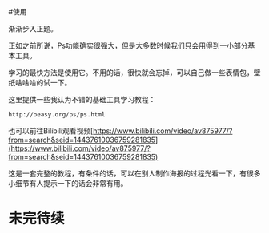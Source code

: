 #使用

渐渐步入正题。

正如之前所说，Ps功能确实很强大，但是大多数时候我们只会用得到一小部分基本工具。	

学习的最快方法是使用它。不用的话，很快就会忘掉，可以自己做一些表情包，壁纸啥啥啥的试一下。

这里提供一些我认为不错的基础工具学习教程：

```bash
http://oeasy.org/ps/ps.html
```

也可以前往Bilibili观看视频[https://www.bilibili.com/video/av875977/?from=search&seid=14437610036759281835](https://www.bilibili.com/video/av875977/?from=search&seid=14437610036759281835)

这是一套完整的教程，有条件的话，可以在别人制作海报的过程光看一下，有很多小细节有人提示一下的话会非常有用。

# 未完待续